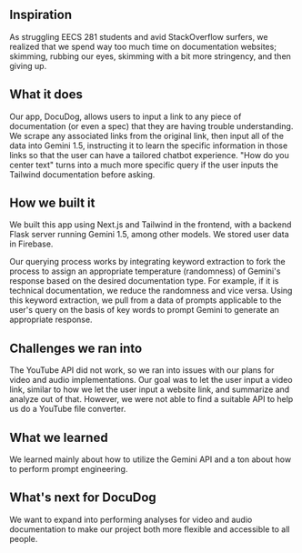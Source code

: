 ## Inspiration

As struggling EECS 281 students and avid StackOverflow surfers, we realized that we spend way too much time on documentation websites; skimming, rubbing our eyes, skimming with a bit more stringency, and then giving up. 

## What it does

Our app, DocuDog, allows users to input a link to any piece of documentation (or even a spec) that they are having trouble understanding. We scrape any associated links from the original link, then input all of the data into Gemini 1.5, instructing it to learn the specific information in those links so that the user can have a tailored chatbot experience. "How do you center text" turns into a much more specific query if the user inputs the Tailwind documentation before asking.

## How we built it

We built this app using Next.js and Tailwind in the frontend, with a backend Flask server running Gemini 1.5, among other models. We stored user data in Firebase.

Our querying process works by integrating keyword extraction to fork the process to assign an appropriate temperature (randomness) of Gemini's response based on the desired documentation type. For example, if it is technical documentation, we reduce the randomness and vice versa. Using this keyword extraction, we pull from a data of prompts applicable to the user's query on the basis of key words to prompt Gemini to generate an appropriate response. 

## Challenges we ran into

The YouTube API did not work, so we ran into issues with our plans for video and audio implementations. Our goal was to let the user input a video link, similar to how we let the user input a website link, and summarize and analyze out of that. However, we were not able to find a suitable API to help us do a YouTube file converter.

## What we learned

We learned mainly about how to utilize the Gemini API and a ton about how to perform prompt engineering. 

## What's next for DocuDog

We want to expand into performing analyses for video and audio documentation to make our project both more flexible and accessible to all people. 